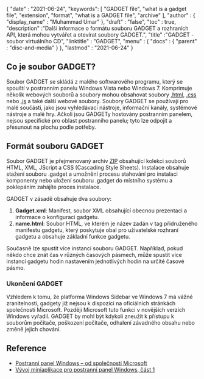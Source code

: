 {
  "date" : "2021-06-24",
  "keywords": [ "GADGET file", "what is a gadget file", "extension", "format", "what is a GADGET file", "archive" ],
  "author" : {
    "display_name" : "Muhammad Umar"
},
  "draft" : "false",
   "toc" : true,
  "description" :"Další informace o formátu souboru GADGET a rozhraních API, která mohou vytvářet a otevírat soubory GADGET.",
  "title" :"GADGET - soubor virtuálního CD",
  "linktitle" : "GADGET",
  "menu" : {
    "docs" : {
      "parent" : "disc-and-media"
}
},
  "lastmod" : "2021-06-24"
}

## Co je soubor GADGET?

Soubor GADGET se skládá z malého softwarového programu, který se spouští v postranním panelu Windows Vista nebo Windows 7. Komprimuje několik webových souborů a soubory mohou obsahovat soubory [.html](/cs/web/html), [.css](/cs/web/css) nebo [.js](/cs/web/js/) a také další webové soubory. Soubory GADGET se používají pro malé součásti, jako jsou vyhledávací nástroje, informační kanály, systémové nástroje a malé hry. Ačkoli jsou GADGETy hostovány postranním panelem, nejsou specifické pro oblast postranního panelu; tyto lze odpojit a přesunout na plochu podle potřeby.

## Formát souboru GADGET

Soubor GADGET je přejmenovaný archiv [ZIP](/cs/compression/zip/) obsahující kolekci souborů HTML, XML, JScript a CSS (Cascading Style Sheets). Instalace obsahuje stažení souboru .gadget a umožnění procesu stahování pro instalaci komponenty nebo uložení souboru .gadget do místního systému a poklepáním zahájíte proces instalace.

GADGET v zásadě obsahuje dva soubory:

1. **Gadget.xml**: Manifest, soubor XML obsahující obecnou prezentaci a informace o konfiguraci gadgetu.
2. **name.html**: Soubor HTML, ve kterém je název zadán v<name> tag přidruženého manifestu gadgetu, který poskytuje obal pro uživatelské rozhraní gadgetu a obsahuje základní funkce gadgetu.

Současně lze spustit více instancí souboru GADGET. Například, pokud někdo chce znát čas v různých časových pásmech, může spustit více instancí gadgetu hodin nastavením jednotlivých hodin na určité časové pásmo.

### Ukončení GADGET

Vzhledem k tomu, že platforma Windows Sidebar ve Windows 7 má vážné zranitelnosti, gadgety již nejsou k dispozici na oficiálních stránkách společnosti Microsoft. Později Microsoft tuto funkci v novějších verzích Windows vyřadil. GADGET by mohl být kdykoli zneužit k přístupu k souborům počítače, poškození počítače, odhalení závadného obsahu nebo změně jejich chování.

## Reference

* [Postranní panel Windows – od společnosti Microsoft](https://docs.microsoft.com/en-us/previous-versions/windows/desktop/sidebar/-sidebar-entry)
* [Vývoj miniaplikace pro postranní panel Windows, část 1](https://docs.microsoft.com/en-us/previous-versions/windows/desktop/sidebar/-sidebar-overview-gdo)

